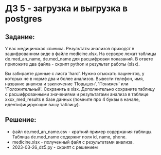 # ДЗ 5 - загрузка и выгрузка в postgres

## Задание:
У вас медицинская клиника.
Результаты анализов приходят в зашифрованном виде в файле medicine.xlsx. На сервере лежат таблицы de.med_an_name, de.med_name для расшифровки показаний. В ответе приложите два файла - скрипт python и результат работы (xlsx).

Вы забираете данные с листа 'hard'. Нужно отыскать пациентов, у которых не в норме два и более анализов. Вывести телефон, имя, название анализа и заключение 'Повышен', 'Понижен' или 'Положительный'. Сохранить в xlsx.
Дополнительно сохраните таблицу с расшифрованными значениями и результатами анализа в таблице xxxx_med_results в базе данных (помните про 4 буквы в начале, идентифицирующие вашу таблицу).

## Решение:
- файл de.med_an_name.csv - краткий пример содержания таблицы. Таблица de.med_name содержит поля id, name, phone.
- medicine.xlsx - полученный файл с результатами анализа.
- 2023-03-26_dz5.py - скрипт с решением
